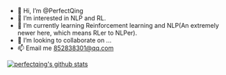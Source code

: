 - 👋 Hi, I’m @PerfectQing
- 👀 I’m interested in NLP and RL.
- 🌱 I’m currently learning Reinforcement learning and NLP(An extremely newer here, which means RLer to NLPer).
- 💞️ I’m looking to collaborate on ...
- 📫 Email me 852838301@qq.com
<!---
PerfectQing/PerfectQing is a ✨ special ✨ repository because its `README.md` (this file) appears on your GitHub profile.
You can click the Preview link to take a look at your changes.
--->
[![perfectqing's github stats](https://github-readme-stats.vercel.app/api?username=perfectqing "![perfectqing's github stats")](https://github.com/perfectqing/github-readme-stats)
